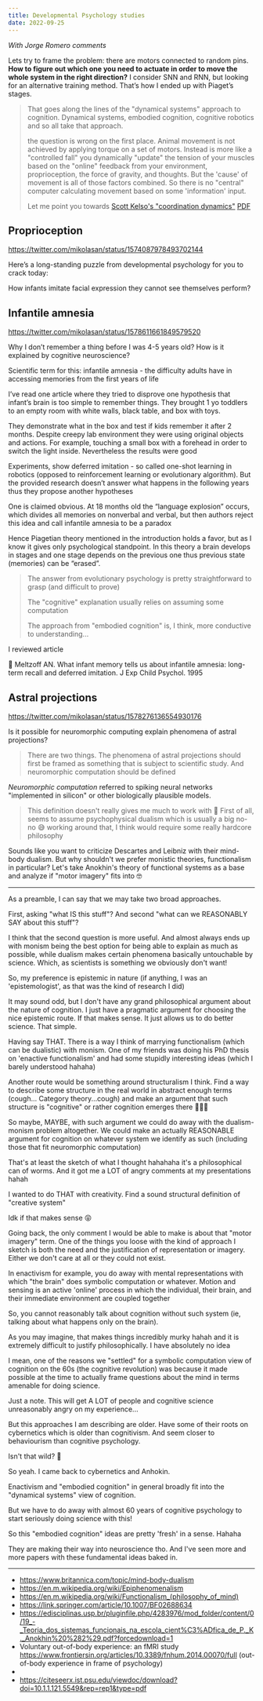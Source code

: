 ```yaml
---
title: Developmental Psychology studies
date: 2022-09-25
---
```


_With Jorge Romero comments_

Lets try to frame the problem: there are motors connected to random pins. **How to figure out which one you need to actuate in order to move the whole system in the right direction?** I consider SNN and RNN, but looking for an alternative training method. That’s how I ended up with Piaget’s stages.

> That goes along the lines of the "dynamical systems" approach to cognition. Dynamical systems, embodied cognition, cognitive robotics and so all take that approach.
>
> the question is wrong on the first place. Animal movement is not achieved by applying torque on a set of motors. Instead is more like a "controlled fall" you dynamically "update" the tension of your muscles based on the "online" feedback from your environment, proprioception, the force of gravity, and thoughts. But the 'cause' of movement is all of those factors combined. So there is no "central" computer calculating movement based on some 'information' input.
>
> Let me point you towards [Scott Kelso's "coordination dynamics"](https://www.semanticscholar.org/paper/Cortical-coordination-dynamics-and-cognition-Bressler-Kelso/1a10508b6fdc44a2f1cc0a62659b0c87e46f8642) [PDF](http://www.ccs.fau.edu/~bressler/pdf/TICS01.pdf)


## Proprioception

https://twitter.com/mikolasan/status/1574087978493702144

Here’s a long-standing puzzle from developmental psychology for you to crack today:

How infants imitate facial expression they cannot see themselves perform?



## Infantile amnesia

https://twitter.com/mikolasan/status/1578611661849579520

Why I don’t remember a thing before I was 4-5 years old? How is it explained by cognitive neuroscience?

Scientific term for this: infantile amnesia - the difficulty adults have in accessing memories from the first years of life

I’ve read one article where they tried to disprove one hypothesis that infant’s brain is too simple to remember things. They brought 1 yo toddlers to an empty room with white walls, black table, and box with toys.

They demonstrate what in the box and test if kids remember it after 2 months. Despite creepy lab environment they were using original objects and actions. For example, touching a small box with a forehead in order to switch the light inside. Nevertheless the results were good

Experiments, show deferred imitation - so called one-shot learning in robotics (opposed to reinforcement learning or evolutionary algorithm). But the provided research doesn’t answer what happens in the following years thus they propose another hypotheses

One is claimed obvious. At 18 months old the “language explosion” occurs, which divides all memories on nonverbal and verbal, but then authors reject this idea and call infantile amnesia to be a paradox

Hence Piagetian theory mentioned in the introduction holds a favor, but as I know it gives only psychological standpoint. In this theory a brain develops in stages and one stage depends on the previous one thus previous state (memories) can be “erased”.

> The answer from evolutionary psychology is pretty straightforward to grasp (and difficult to prove) 
>
> The "cognitive" explanation usually relies on assuming some computation 
>
> The approach from "embodied cognition" is, I think, more conductive to understanding... 

I reviewed article

📘 Meltzoff AN. What infant memory tells us about infantile amnesia: long-term recall and deferred imitation. J Exp Child Psychol. 1995


## Astral projections

https://twitter.com/mikolasan/status/1578276136554930176

Is it possible for neuromorphic computing explain phenomena of astral projections?

> There are two things. The phenomena of astral projections should first be framed as something that is subject to scientific study. And neuromorphic computation should be defined

_Neuromorphic computation_ referred to spiking neural networks "implemented in silicon" or other biologically plausible models.

> This definition doesn't really gives me much to work with 🤔 First of all, seems to assume psychophysical dualism which is usually a big no-no 😅 working around that, I think would require some really hardcore philosophy

Sounds like you want to criticize Descartes and Leibniz with their mind-body dualism. But why shouldn't we prefer monistic theories, functionalism in particular? Let's take Anokhin's theory of functional systems as a base and analyze if "motor imagery" fits into 🤓

----

As a preamble, I can say that we may take two broad approaches. 

First, asking "what IS this stuff"? And second "what can we REASONABLY SAY about this stuff"? 

I think that the second question is more useful. And almost always ends up with monism being the best option for being able to explain as much as possible, while dualism makes certain phenomena basically untouchable by science. Which, as scientists is something we obviously don't want! 

So, my preference is epistemic in nature (if anything, I was an 'epistemologist', as that was the kind of research I did)

It may sound odd, but I don't have any grand philosophical argument about the nature of cognition. I just have a pragmatic argument for choosing the nice epistemic route. If that makes sense. It just allows us to do better science. That simple.

Having say THAT. There is a way I think of marrying functionalism (which can be dualistic) with monism. One of my friends was doing his PhD thesis on 'enactive functionalism' and had some stupidly interesting ideas (which I barely understood hahaha)

Another route would be something around structuralism I think. Find a way to describe some structure in the real world in abstract enough terms (cough... Category theory...cough) and make an argument that such structure is "cognitive" or rather cognition emerges there 🤯🤯🤯

So maybe, MAYBE, with such argument we could do away with the dualism-monism problem altogether. We could make an actually REASONABLE argument for cognition on whatever system we identify as such (including those that fit neuromorphic computation)

That's at least the sketch of what I thought hahahaha it's a philosophical can of worms. And it got me a LOT of angry comments at my presentations hahah

I wanted to do THAT with creativity. Find a sound structural definition of "creative system" 

Idk if that makes sense 😝

Going back, the only comment I would be able to make is about that "motor imagery" term. One of the things you loose with the kind of approach I sketch is both the need and the justification of representation or imagery. Either we don't care at all or they could not exist.

In enactivism for example, you do away with mental representations with which "the brain" does symbolic computation or whatever. Motion and sensing is an active 'online' process in which the individual, their brain, and their immediate environment are coupled together

So, you cannot reasonably talk about cognition without such system (ie, talking about what happens only on the brain). 

As you may imagine, that makes things incredibly murky hahah and it is extremely difficult to justify philosophically. I have absolutely no idea

I mean, one of the reasons we "settled" for a symbolic computation view of cognition on the 60s (the cognitive revolution) was because it made possible at the time to actually frame questions about the mind in terms amenable for doing science.

Just a note. This will get A LOT of people and cognitive science unreasonably angry on my experience...

But this approaches I am describing are older. Have some of their roots on cybernetics which is older than cognitivism. And seem closer to behaviourism than cognitive psychology.

Isn't that wild? 🤯

So yeah. I came back to cybernetics and Anhokin. 

Enactivism and "embodied cognition" in general broadly fit into the "dynamical systems" view of cognition. 

But we have to do away with almost 60 years of cognitive psychology to start seriously doing science with this!

So this "embodied cognition" ideas are pretty 'fresh' in a sense. Hahaha 

They are making their way into neuroscience tho. And I've seen more and more papers with these fundamental ideas baked in.

----

- https://www.britannica.com/topic/mind-body-dualism
- https://en.m.wikipedia.org/wiki/Epiphenomenalism
- https://en.m.wikipedia.org/wiki/Functionalism_(philosophy_of_mind)
- https://link.springer.com/article/10.1007/BF02688634
- https://edisciplinas.usp.br/pluginfile.php/4283976/mod_folder/content/0/19_-_Teoria_dos_sistemas_funcionais_na_escola_cient%C3%ADfica_de_P._K._Anokhin%20%282%29.pdf?forcedownload=1
- Voluntary out-of-body experience: an fMRI study https://www.frontiersin.org/articles/10.3389/fnhum.2014.00070/full (out-of-body experience in frame of psychology)
- 
- https://citeseerx.ist.psu.edu/viewdoc/download?doi=10.1.1.121.5549&rep=rep1&type=pdf